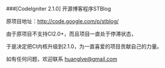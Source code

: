 ###[CodeIgniter 2.1.0] 开源博客程序STBlog

原项目地址：http://code.google.com/p/stblog/

由于原项目不支持CI2.0+，而且项目一直处于停滞状态，

于是决定把CI内核升级到2.1.0，为一直喜爱的项目贡献自己的力量。

如有任何问题，欢迎联系 huanglve@gmail.com
 
